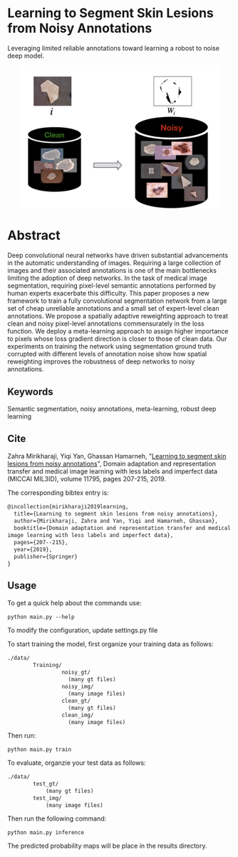 # Learning to Segment Skin Lesions from Noisy Annotations
Leveraging limited reliable annotations toward learning a robost to noise deep model.
<p align="center">
   <img width="450" src="https://github.com/zmirikha/noisy-annotation/blob/main/noisy_annotation.png" alt="[regional_map]"/>
</p>


# Abstract
Deep convolutional neural networks have driven substantial advancements in the automatic understanding of images. Requiring a large collection of images and their associated annotations is one of the main bottlenecks limiting the adoption of deep networks. In the task of medical image segmentation, requiring pixel-level semantic annotations performed by human experts exacerbate this difficulty. This paper proposes a new framework to train a fully convolutional segmentation network from a large set of cheap unreliable annotations and a small set of expert-level clean annotations. We propose a spatially adaptive reweighting approach to treat clean and noisy pixel-level annotations commensurately in the loss function. We deploy a meta-learning approach to assign higher importance to pixels whose loss gradient direction is closer to those of clean data. Our experiments on training the network using segmentation ground truth corrupted with different levels of annotation noise show how spatial reweighting improves the robustness of deep networks to noisy annotations.

## Keywords
Semantic segmentation, noisy annotations, meta-learning, robust deep learning

## Cite
Zahra Mirikharaji, Yiqi Yan, Ghassan Hamarneh, "[Learning to segment skin lesions from noisy annotations](https://www2.cs.sfu.ca/~hamarneh/ecopy/miccai_mil3id2019.pdf)", Domain adaptation and representation transfer and medical image learning with less labels and imperfect data (MICCAI MIL3ID), volume 11795, pages 207-215, 2019.


The corresponding bibtex entry is:

```
@incollection{mirikharaji2019learning,
  title={Learning to segment skin lesions from noisy annotations},
  author={Mirikharaji, Zahra and Yan, Yiqi and Hamarneh, Ghassan},
  booktitle={Domain adaptation and representation transfer and medical image learning with less labels and imperfect data},
  pages={207--215},
  year={2019},
  publisher={Springer}
}
```

## Usage
To get a quick help about the commands use:
```
python main.py --help
```
To modify the configuration, update settings.py file

To start training the model, first organize your training data as follows:
```
./data/
        Training/
                 noisy_gt/
                   (many gt files)
                 noisy_img/
                   (many image files)
                 clean_gt/
                   (many gt files)
                 clean_img/
                   (many image files)
```
Then run:
```
python main.py train
```

To evaluate, organzie your test data as follows:
```
./data/
        test_gt/
            (many gt files)
        test_img/
            (many image files)
```
Then run the following command:
```
python main.py inference
```
The predicted probability maps will be place in the results directory.
